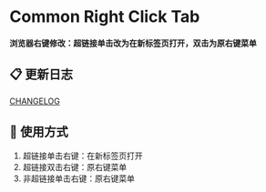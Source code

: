 # Common Right Click Tab

**浏览器右键修改：超链接单击改为在新标签页打开，双击为原右键菜单**

## 📋 更新日志

[CHANGELOG](https://github.com/xiaohuohumax/userscripts/blob/main/packages/common/right-click-tab/CHANGELOG.md)

## 📖 使用方式

1. 超链接单击右键：在新标签页打开
2. 超链接双击右键：原右键菜单
3. 非超链接单击右键：原右键菜单
